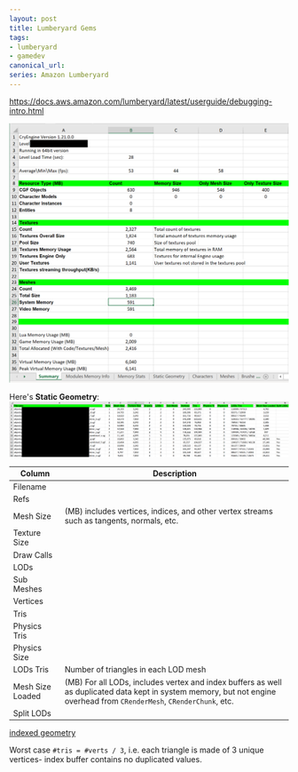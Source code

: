 ```yaml
---
layout: post
title: Lumberyard Gems
tags:
- lumberyard
- gamedev
canonical_url: 
series: Amazon Lumberyard
---
```


https://docs.aws.amazon.com/lumberyard/latest/userguide/debugging-intro.html

![](/assets/lmbr_savelevelstats.png)

Here's __Static Geometry__:  
![](/assets/lmbr_savelevelstats_static_geom.png)


| Column | Description
|-|-|
| Filename | 
| Refs | 
| Mesh Size | (MB) includes vertices, indices, and other vertex streams such as tangents, normals, etc.
| Texture Size
| Draw Calls
| LODs
| Sub Meshes
| Vertices
| Tris
| Physics Tris
| Physics Size
| LODs Tris | Number of triangles in each LOD mesh
| Mesh Size Loaded | (MB) For all LODs, includes vertex and index buffers as well as duplicated data kept in system memory, but not engine overhead from `CRenderMesh`, `CRenderChunk`, etc.
| Split LODs

[indexed geometry](http://www.opengl-tutorial.org/intermediate-tutorials/tutorial-9-vbo-indexing/)

Worst case `#tris = #verts / 3`, i.e. each triangle is made of 3 unique vertices- index buffer contains no duplicated values.